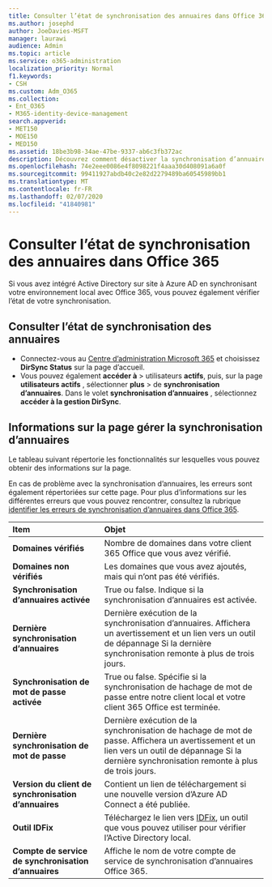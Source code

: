 ```yaml
---
title: Consulter l’état de synchronisation des annuaires dans Office 365
ms.author: josephd
author: JoeDavies-MSFT
manager: laurawi
audience: Admin
ms.topic: article
ms.service: o365-administration
localization_priority: Normal
f1.keywords:
- CSH
ms.custom: Adm_O365
ms.collection:
- Ent_O365
- M365-identity-device-management
search.appverid:
- MET150
- MOE150
- MED150
ms.assetid: 18be3b98-34ae-47be-9337-ab6c3fb372ac
description: Découvrez comment désactiver la synchronisation d’annuaires. Vous pouvez également afficher son état.
ms.openlocfilehash: 74e2eee0086e4f8098221f4aaa30d408091a6a0f
ms.sourcegitcommit: 99411927abdb40c2e82d2279489ba60545989bb1
ms.translationtype: MT
ms.contentlocale: fr-FR
ms.lasthandoff: 02/07/2020
ms.locfileid: "41840981"
---
```

# <a name="view-directory-synchronization-status-in-office-365"></a>Consulter l’état de synchronisation des annuaires dans Office 365

Si vous avez intégré Active Directory sur site à Azure AD en synchronisant votre environnement local avec Office 365, vous pouvez également vérifier l’état de votre synchronisation.
  
## <a name="view-directory-synchronization-status"></a>Consulter l’état de synchronisation des annuaires

- Connectez-vous au [Centre d’administration Microsoft 365](https://admin.microsoft.com) et choisissez **DirSync Status** sur la page d’accueil.
- Vous pouvez également **accéder à** \> utilisateurs **actifs**, puis, sur la page **utilisateurs actifs** , sélectionner **plus** \> de **synchronisation d’annuaires**. Dans le volet **synchronisation d’annuaires** , sélectionnez **accéder à la gestion DirSync**.

## <a name="information-on-the-manage-directory-synchronization-page"></a>Informations sur la page gérer la synchronisation d’annuaires

Le tableau suivant répertorie les fonctionnalités sur lesquelles vous pouvez obtenir des informations sur la page.
  
En cas de problème avec la synchronisation d’annuaires, les erreurs sont également répertoriées sur cette page. Pour plus d’informations sur les différentes erreurs que vous pouvez rencontrer, consultez la rubrique [identifier les erreurs de synchronisation d’annuaires dans Office 365](identify-directory-synchronization-errors.md).
  
|**Item**|**Objet**|
|:-----|:-----|
|**Domaines vérifiés** | Nombre de domaines dans votre client 365 Office que vous avez vérifié. |
|**Domaines non vérifiés** | Les domaines que vous avez ajoutés, mais qui n’ont pas été vérifiés. |
|**Synchronisation d’annuaires activée** |True ou false. Indique si la synchronisation d’annuaires est activée. |
|**Dernière synchronisation d’annuaires** | Dernière exécution de la synchronisation d’annuaires. Affichera un avertissement et un lien vers un outil de dépannage Si la dernière synchronisation remonte à plus de trois jours. |
|**Synchronisation de mot de passe activée** | True ou false. Spécifie si la synchronisation de hachage de mot de passe entre notre client local et votre client 365 Office est terminée. |
|**Dernière synchronisation de mot de passe** | Dernière exécution de la synchronisation de hachage de mot de passe. Affichera un avertissement et un lien vers un outil de dépannage Si la dernière synchronisation remonte à plus de trois jours. |
|**Version du client de synchronisation d’annuaires** | Contient un lien de téléchargement si une nouvelle version d’Azure AD Connect a été publiée. |
|**Outil IDFix** | Téléchargez le lien vers [IDFix](install-and-run-idfix.md), un outil que vous pouvez utiliser pour vérifier l’Active Directory local. |
|**Compte de service de synchronisation d’annuaires** | Affiche le nom de votre compte de service de synchronisation d’annuaires Office 365. |